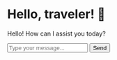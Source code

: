 <svg width="400" height="200" xmlns="http://www.w3.org/2000/svg">
  <foreignObject width="100%" height="100%">
    <div xmlns="http://www.w3.org/1999/xhtml">
      <h1>Hello, traveler! 👋</h1>
      <div id="chat-container">
        <div id="chat-box">
          <div id="chat-messages">
            <p>Hello! How can I assist you today?</p>
          </div>
          <input type="text" id="user-input" placeholder="Type your message...">
          <button onclick="sendMessage()">Send</button>
        </div>
      </div>
    </div>
  </foreignObject>
</svg>

<script type="text/pyscript">
  def sendMessage():
      userInput = document.getElementById('user-input').value
      chatMessages = document.getElementById('chat-messages')
      userMessage = '<p>You: ' + userInput + '</p>'
      botResponse = getBotResponse(userInput)
      botMessage = '<p>Bot: ' + botResponse + '</p>'
      chatMessages.innerHTML += userMessage + botMessage
      document.getElementById('user-input').value = ''

  def getBotResponse(userInput):
      # Simple chatbot logic goes here
      # You can use Python to generate responses and integrate it using server-side scripting
      # For this example, I'll provide a basic hardcoded response
      if 'hello' in userInput.lower() or 'hi' in userInput.lower():
          return 'Hello! How can I help you?'
      else:
          return "I'm sorry, I didn't understand that."
</script>
